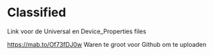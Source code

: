 # Classified

Link voor de Universal en Device_Properties files

https://mab.to/Of73fDJ0w
Waren te groot voor Github om te uploaden
